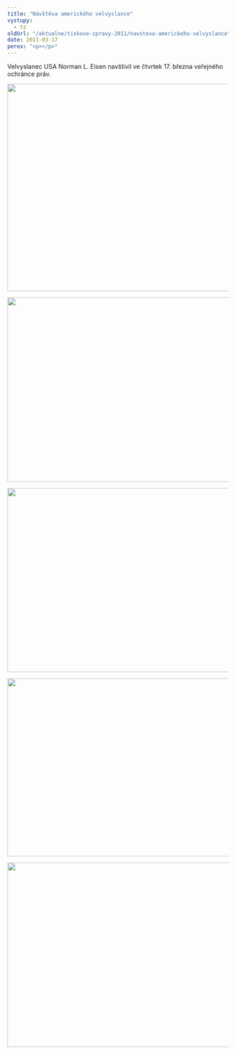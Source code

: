 ```yaml
---
title: "Návštěva amerického velvyslance"
vystupy:
  - tz
oldUrl: "/aktualne/tiskove-zpravy-2011/navsteva-americkeho-velvyslance"
date: 2011-03-17
perex: "<p></p>"
---
```


<!-- imported from the old website -->

<p>Velvyslanec USA Norman L. Eisen navštívil ve čtvrtek 17. března veřejného ochránce práv.</p><p><img src="/uploads-import/img/Akce2011/velvyslanecUSA-01.jpg" height="472" width="630" alt="" /></p><p><img src="/uploads-import/img/Akce2011/velvyslanecUSA.jpg" height="420" width="632" alt="" /></p><p><img src="/uploads-import/img/Akce2011/velvyslanecUSA-03.jpg" height="419" width="630" alt="" /></p><p><img src="/uploads-import/img/Akce2011/velvyslanecUSA-02.jpg" height="405" width="630" alt="" /></p><p><img src="/uploads-import/img/Akce2011/velvyslanecUSA-04.jpg" height="420" width="631" alt="" /></p>
